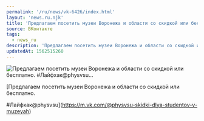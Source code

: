 ```yaml
---
permalink: '/ru/news/vk-6426/index.html'
layout: 'news.ru.njk'
title: 'Предлагаем посетить музеи Воронежа и области со скидкой или бесплатно.    #Лайфхак@physvsu…'
source: ВКонтакте
tags:
  - news_ru
description: 'Предлагаем посетить музеи Воронежа и области со скидкой или бесплатно.    #Лайфхак@physvsu…'
updatedAt: 1562515260
---
```

![Предлагаем посетить музеи Воронежа и области со скидкой или бесплатно.    #Лайфхак@physvsu…](https://sun9-61.userapi.com/impf/c850336/v850336005/186965/ap89B09EDL8.jpg?size=1280x854&quality=96&sign=730b4487f69d51f5ce007523eb51cf46&c_uniq_tag=Uu-jbjPX7wjuWHKd96aEafUfqMsh3ituegYtK1e48AA&type=album)

[Предлагаем посетить музеи Воронежа и области со скидкой или бесплатно. 
 
#Лайфхак@physvsu](https://m.vk.com/@physvsu-skidki-dlya-studentov-v-muzeyah)
